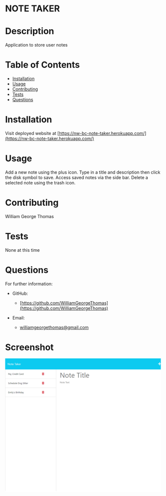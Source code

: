 # NOTE TAKER

# Description

Application to store user notes

# Table of Contents

- [Installation](#installation)
- [Usage](#usage)
- [Contributing](#contributing)
- [Tests](#tests)
- [Questions](#questions)

# Installation

Visit deployed website at [https://nw-bc-note-taker.herokuapp.com/](https://nw-bc-note-taker.herokuapp.com/)

# Usage

Add a new note using the plus icon. Type in a title and description then click the disk symbol to save. Access saved notes via the side bar. Delete a selected note using the trash icon.

# Contributing

William George Thomas

# Tests

None at this time

# Questions

For further information:

- GitHub:

  - [https://github.com/WilliamGeorgeThomas](https://github.com/WilliamGeorgeThomas)

- Email:

  - williamgeorgethomas@gmail.com

# Screenshot

![screenshot of note taker website](./public/assets/images/localhost_3001_notes.png)
